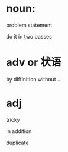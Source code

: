 # noun:
problem statement


do it in two passes




# adv or 状语
by diffinition
without ...


# adj
tricky

in addition

duplicate
